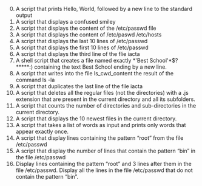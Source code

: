0. A script that prints Hello, World, followed by a new line to the standard output
 1. A script that displays a confused smiley
2. A script that displays the content of the /etc/passwd file
3. A script that displays the content of /etc/paswd /etc/hosts
4. A script that displays the last 10 lines of /etc/passwd
5. A script that displays the first 10 lines of /etc/passwd
6. A script that displays the third line of the flie iacta
7. A shell script that creates a file named exactly \*\'Best School\'\*$\?\*\*\*\*\*:) containing the text Best School ending by a new line.
8. A script that writes into the file ls_cwd_content the result of the command ls -la
9. A script that duplicates the last line of the file iacta
10. A  script that deletes all the regular files (not the directories) with a .js extension that are present in the current directory and all its subfolders.
11. A script that counts the number of directories and sub-directories in the current directory.
12. A script that displays the 10 newest files in the current directory.
13. A script that takes a list of words as input and prints only words that appear exactly once.
14. A script that display  lines containing the pattern “root” from the file /etc/passwd
15. A script that display  the number of lines that contain the pattern “bin” in the file /etc/passwd
16. Display lines containing the pattern “root” and 3 lines after them in the file /etc/passwd.
Display all the lines in the file /etc/passwd that do not contain the pattern “bin”.
